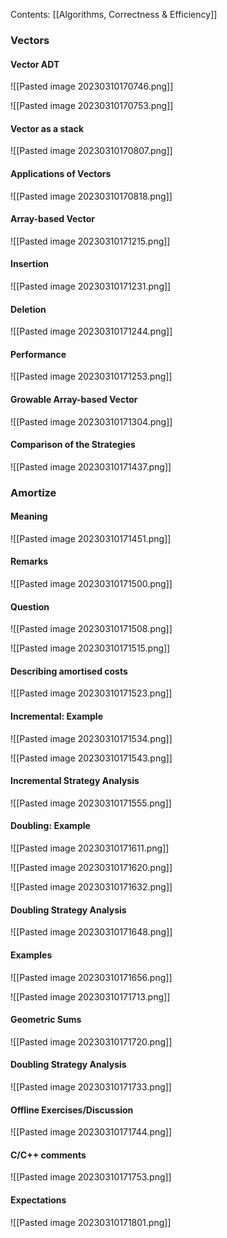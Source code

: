 Contents:
[[Algorithms, Correctness & Efficiency]]

### Vectors
#### Vector ADT
![[Pasted image 20230310170746.png]]

![[Pasted image 20230310170753.png]]

#### Vector as a stack
![[Pasted image 20230310170807.png]]

#### Applications of Vectors
![[Pasted image 20230310170818.png]]

#### Array-based Vector
![[Pasted image 20230310171215.png]]

#### Insertion
![[Pasted image 20230310171231.png]]

#### Deletion
![[Pasted image 20230310171244.png]]

#### Performance
![[Pasted image 20230310171253.png]]

#### Growable Array-based Vector
![[Pasted image 20230310171304.png]]

#### Comparison of the Strategies
![[Pasted image 20230310171437.png]]

### Amortize
#### Meaning
![[Pasted image 20230310171451.png]]

#### Remarks
![[Pasted image 20230310171500.png]]

#### Question
![[Pasted image 20230310171508.png]]

![[Pasted image 20230310171515.png]]

#### Describing amortised costs
![[Pasted image 20230310171523.png]]

#### Incremental: Example
![[Pasted image 20230310171534.png]]

![[Pasted image 20230310171543.png]]

#### Incremental Strategy Analysis
![[Pasted image 20230310171555.png]]

#### Doubling: Example
![[Pasted image 20230310171611.png]]

![[Pasted image 20230310171620.png]]

![[Pasted image 20230310171632.png]]

#### Doubling Strategy Analysis
![[Pasted image 20230310171648.png]]

#### Examples
![[Pasted image 20230310171656.png]]

![[Pasted image 20230310171713.png]]

#### Geometric Sums
![[Pasted image 20230310171720.png]]

#### Doubling Strategy Analysis
![[Pasted image 20230310171733.png]]

#### Offline Exercises/Discussion
![[Pasted image 20230310171744.png]]

#### C/C++ comments
![[Pasted image 20230310171753.png]]

#### Expectations
![[Pasted image 20230310171801.png]]
